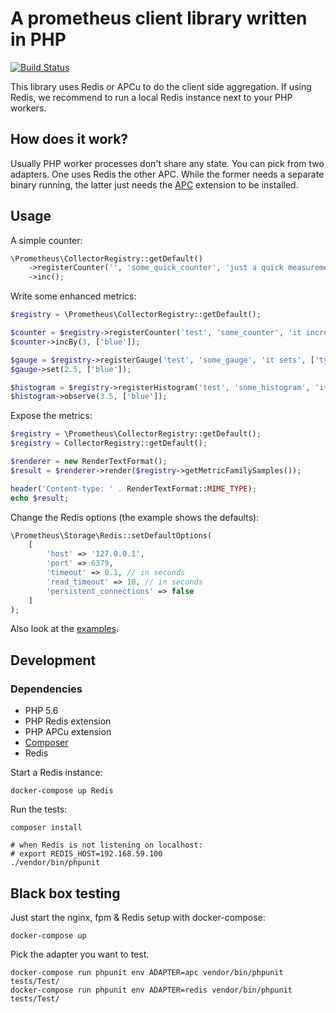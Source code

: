 # A prometheus client library written in PHP

[![Build Status](https://travis-ci.org/jokaorgua/prometheus_client_php.svg?branch=master)](https://travis-ci.org/jokaorgua/prometheus_client_php)


This library uses Redis or APCu to do the client side aggregation.
If using Redis, we recommend to run a local Redis instance next to your PHP workers.

## How does it work?

Usually PHP worker processes don't share any state.
You can pick from two adapters.
One uses Redis the other APC.
While the former needs a separate binary running, the latter just needs the [APC](https://pecl.php.net/package/APCU) extension to be installed.

## Usage

A simple counter:
```php
\Prometheus\CollectorRegistry::getDefault()
    ->registerCounter('', 'some_quick_counter', 'just a quick measurement')
    ->inc();
```

Write some enhanced metrics:
```php
$registry = \Prometheus\CollectorRegistry::getDefault();

$counter = $registry->registerCounter('test', 'some_counter', 'it increases', ['type']);
$counter->incBy(3, ['blue']);

$gauge = $registry->registerGauge('test', 'some_gauge', 'it sets', ['type']);
$gauge->set(2.5, ['blue']);

$histogram = $registry->registerHistogram('test', 'some_histogram', 'it observes', ['type'], [0.1, 1, 2, 3.5, 4, 5, 6, 7, 8, 9]);
$histogram->observe(3.5, ['blue']);
```

Expose the metrics:
```php
$registry = \Prometheus\CollectorRegistry::getDefault();
$registry = CollectorRegistry::getDefault();

$renderer = new RenderTextFormat();
$result = $renderer->render($registry->getMetricFamilySamples());

header('Content-type: ' . RenderTextFormat::MIME_TYPE);
echo $result;
```

Change the Redis options (the example shows the defaults):
```php
\Prometheus\Storage\Redis::setDefaultOptions(
    [
        'host' => '127.0.0.1',
        'port' => 6379,
        'timeout' => 0.1, // in seconds
        'read_timeout' => 10, // in seconds
        'persistent_connections' => false
    ]
);
```

Also look at the [examples](examples).

## Development

### Dependencies

* PHP 5.6
* PHP Redis extension
* PHP APCu extension
* [Composer](https://getcomposer.org/doc/00-intro.md#installation-linux-unix-osx)
* Redis

Start a Redis instance:
```
docker-compose up Redis
```

Run the tests:
```
composer install

# when Redis is not listening on localhost:
# export REDIS_HOST=192.168.59.100
./vendor/bin/phpunit
```

## Black box testing

Just start the nginx, fpm & Redis setup with docker-compose:
```
docker-compose up
```
Pick the adapter you want to test.

```
docker-compose run phpunit env ADAPTER=apc vendor/bin/phpunit tests/Test/
docker-compose run phpunit env ADAPTER=redis vendor/bin/phpunit tests/Test/
```
